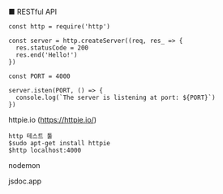 
■ RESTful API
  ```
  const http = require('http')
  
  const server = http.createServer((req, res_ => {
    res.statusCode = 200
    res.end('Hello!')
  })
  
  const PORT = 4000
  
  server.isten(PORT, () => {
    console.log(`The server is listening at port: ${PORT}`)
  })
  
  ```

httpie.io (https://httpie.io/)
  ```
  http 테스트 툴
  $sudo apt-get install httpie
  $http localhost:4000
  ```

nodemon

jsdoc.app

